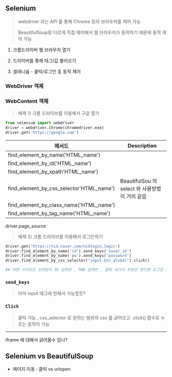 ## Selenium

> webdriver 라는 API 를 통해 Chrome 등의 브라우저를 제어 가능
>
> BeautifulSoup랑 다르게 직접 제어해서 웹 브라우저가 동작하기 때문에 동적 제어 가능



1. 크롬드라이버 웹 브라우저 열기

2. 드라이버를 통해 태그/값 불러오기
3. 셀레니움 - 클릭/로그인 등 동적 제어



### WebDriver 객체



### WebContent 객체







> 예제 1) 크롬 드라이브를 이용해서 구글 열기

```python
from selenium import webdriver
driver = webdriver.Chrome(chromedriver.exe)
driver.get('https://google.com')
```

| 메서드                                   | Description                                    |
| ---------------------------------------- | ---------------------------------------------- |
| find_element_by_name('HTML_name')        |                                                |
| find_element_by_id('HTML_name')          |                                                |
| find_element_by_xpath'HTML_name')        |                                                |
| find_element_by_css_selector'HTML_name') | BeautifulSou 의 select 와 사용방법이 거의 같음 |
| find_element_by_class_name('HTML_name')  |                                                |
| find_element_by_tag_name('HTML_name')    |                                                |

driver.page_source



> 예제 2) 크롬 드라이브를 이용해서 로그인하기

```python
driver.get('https://nid.naver.com/nidlogin.login')
driver.find_element_by_name('id').send_keys('naver_id')
driver.find_element_by_name('pw').send_keys('password')
driver.find_element_by_css_selector("input.btn_global").click()

## 어떤 사이트든 상관없이 ID 입력란 , PWD 입력란 , 클릭 세가지 부분만 찾으면 로그인 가능
```

### `send_keys`

> 아마 input 태그에 한해서 가능할듯?

### `Click`

> 클릭 가능 , css_selector 로 원하는 범위의 css 를 긁어오고 .click() 함수로 누르는 동작이 가능



---



iframe 에 대해서 긁어올수 있나?

## Selenium vs BeautifulSoup

- 페이지 이동 : 클릭 vs urlopen